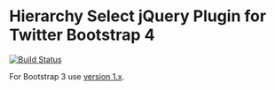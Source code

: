 # Hierarchy Select jQuery Plugin for Twitter Bootstrap 4

[![Build Status](https://travis-ci.org/NeoFusion/hierarchy-select.svg?branch=v2)](https://travis-ci.org/NeoFusion/hierarchy-select)

For Bootstrap 3 use [version 1.x](https://github.com/NeoFusion/hierarchy-select/tree/v1).
